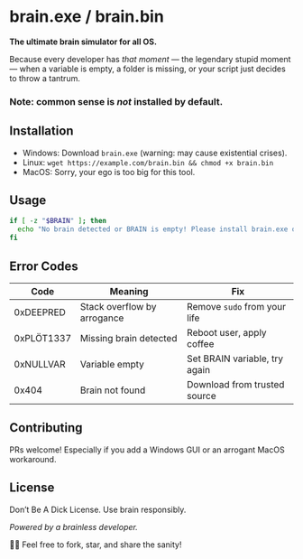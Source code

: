 # brain.exe / brain.bin

**The ultimate brain simulator for all OS.**  

Because every developer has *that moment* — the legendary stupid moment — when a variable is empty, a folder is missing, or your script just decides to throw a tantrum.  
### Note: common sense is *not* installed by default.


## Installation

- Windows: Download `brain.exe` (warning: may cause existential crises).  
- Linux: `wget https://example.com/brain.bin && chmod +x brain.bin`  
- MacOS: Sorry, your ego is too big for this tool.


## Usage

```bash
if [ -z "$BRAIN" ]; then
  echo "No brain detected or BRAIN is empty! Please install brain.exe or brain.bin"
fi
````

## Error Codes

| Code       | Meaning                     | Fix                           |
| ---------- | --------------------------- | ----------------------------- |
| 0xDEEPRED  | Stack overflow by arrogance | Remove `sudo` from your life  |
| 0xPLÖT1337 | Missing brain detected      | Reboot user, apply coffee     |
| 0xNULLVAR  | Variable empty              | Set BRAIN variable, try again |
| 0x404      | Brain not found             | Download from trusted source  |


## Contributing

PRs welcome! Especially if you add a Windows GUI or an arrogant MacOS workaround.


## License

Don’t Be A Dick License. Use brain responsibly.


*Powered by a brainless developer.*


🧠💥 Feel free to fork, star, and share the sanity!


